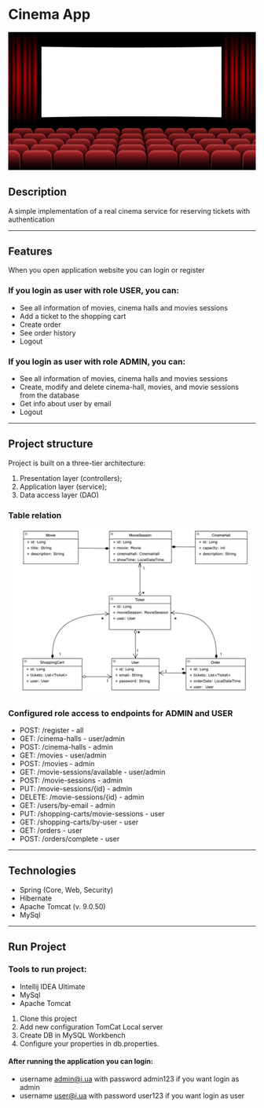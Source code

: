 #  Cinema App 
![pic](src/main/resources/images/cinema.png)

## Description
A simple implementation of a real cinema service for reserving tickets with authentication
___

## Features
When you open application website you can login or register
### If you login as user with role USER, you can:
- See all information of movies, cinema halls and movies sessions
- Add a ticket to the shopping cart
- Create order
- See order history
- Logout
### If you login as user with role ADMIN, you can:
- See all information of movies, cinema halls and movies sessions
- Create, modify and delete cinema-hall, movies, and movie sessions from the database
- Get info about user by email
- Logout
___

## Project structure
Project is built on a three-tier architecture:
1. Presentation layer (controllers);
2. Application layer (service);
3. Data access layer (DAO)
### Table relation
![relation](src/main/resources/images/relations.png)

### Configured role access to endpoints for ADMIN and USER 
- POST: /register - all
- GET: /cinema-halls - user/admin
- POST: /cinema-halls - admin
- GET: /movies - user/admin
- POST: /movies - admin
- GET: /movie-sessions/available - user/admin
- POST: /movie-sessions - admin
- PUT: /movie-sessions/{id} - admin
- DELETE: /movie-sessions/{id} - admin
- GET: /users/by-email - admin
- PUT: /shopping-carts/movie-sessions - user
- GET: /shopping-carts/by-user - user
- GET: /orders - user
- POST: /orders/complete - user
___

## Technologies
- Spring (Core, Web, Security)
- Hibernate
- Apache Tomcat (v. 9.0.50)
- MySql

___

## Run Project
### Tools to run project:
- Intellij IDEA Ultimate
- MySql
- Apache Tomcat
1. Clone this project
2. Add new configuration TomCat Local server
3. Create DB in MySQL Workbench
4. Configure your properties in db.properties. 
#### After running the application you can login:
- username admin@i.ua with password admin123 if you want login as admin
- username user@i.ua with password user123 if you want login as user
